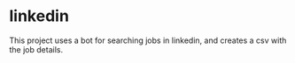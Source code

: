 # linkedin
This project uses a bot for searching jobs in linkedin, and creates a csv with the job details.
